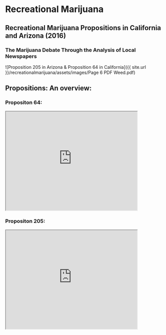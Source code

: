 # Recreational Marijuana

## Recreational Marijuana Propositions in California and Arizona (2016)
### The Marijuana Debate Through the Analysis of Local Newspapers

![Proposition 205 in Arizona & Proposition 64 in California]({{ site.url }}/recreationalmarijuana/assets/images/Page 6 PDF Weed.pdf)

## Propositions: An overview:

### Propositon 64:

<iframe width="420" height="315" src="https://www.youtube.com/embed/vXNweS-p6OM?ecve"> </iframe>

### Propositon 205:

<iframe width="420" height="315" src="https://www.youtube.com/watch?v=IJXBzaVc8Ag"> </iframe>

